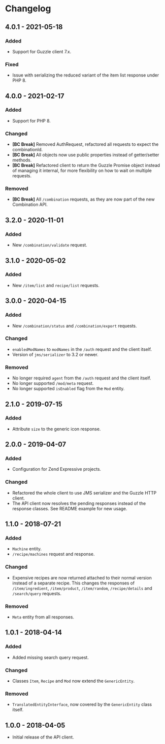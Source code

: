 # Changelog

## 4.0.1 - 2021-05-18

### Added

- Support for Guzzle client 7.x.

### Fixed

- Issue with serializing the reduced variant of the item list response under PHP 8.

## 4.0.0 - 2021-02-17

### Added

- Support for PHP 8.

### Changed

- **[BC Break]** Removed AuthRequest, refactored all requests to expect the combinationId.
- **[BC Break]** All objects now use public properties instead of getter/setter methods.
- **[BC Break]** Refactored client to return the Guzzle Promise object instead of managing it internal, for more flexibility on how to wait on multiple requests.

### Removed

- **[BC Break]** All `/combination` requests, as they are now part of the new Combination API.

## 3.2.0 - 2020-11-01

### Added

- New `/combination/validate` request.

## 3.1.0 - 2020-05-02

### Added

- New `/item/list` and `recipe/list` requests.

## 3.0.0 - 2020-04-15

### Added

- New `/combination/status` and `/combination/export` requests.

### Changed

- `enabledModNames` to `modNames` in the `/auth` request and the client itself.
- Version of `jms/serializer` to 3.2 or newer. 

### Removed

- No longer required `agent` from the `/auth` request and the client itself.
- No longer supported `/mod/meta` request.
- No longer supported `isEnabled` flag from the `Mod` entity.

## 2.1.0 - 2019-07-15

### Added

- Attribute `size` to the generic icon response.

## 2.0.0 - 2019-04-07

### Added

- Configuration for Zend Expressive projects.

### Changed

- Refactored the whole client to use JMS serializer and the Guzzle HTTP client.
- The API client now resolves the pending responses instead of the response classes. See README example for new usage.

## 1.1.0 - 2018-07-21

### Added

- `Machine` entity.
- `/recipe/machines` request and response.

### Changed

- Expensive recipes are now returned attached to their normal version instead of a separate recipe. 
  This changes the responses of `/item/ingredient`, `/item/product`, `/item/random`, `/recipe/details` and 
  `/search/query` requests. 

### Removed

- `Meta` entity from all responses.

## 1.0.1 - 2018-04-14

### Added

- Added missing search query request.

### Changed

- Classes `Item`, `Recipe` and `Mod` now extend the `GenericEntity`.

### Removed

- `TranslatedEntityInterface`, now covered by the `GenericEntity` class itself.

## 1.0.0 - 2018-04-05

- Initial release of the API client.
